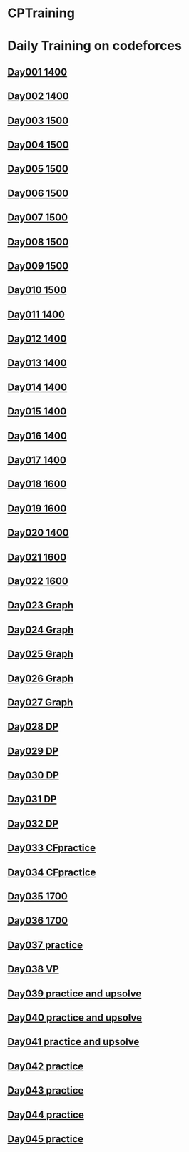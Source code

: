 # CPTraining
# Daily Training on codeforces
## [Day001 1400](./Day001-0501-1400/README.md)
## [Day002 1400](./Day002-0502-1400/README.md)
## [Day003 1500](./Day003-0503-1500/README.md)
## [Day004 1500](./Day004-0504-1500/README.md)
## [Day005 1500](./Day005-0505-1500/README.md)
## [Day006 1500](./Day006-0506-1500/README.md)
## [Day007 1500](./Day007-0507-1500/README.md)
## [Day008 1500](./Day008-0508-1500/README.md)
## [Day009 1500](./Day009-0509-1500/README.md)
## [Day010 1500](./Day010-0510-1500/README.md)
## [Day011 1400](./Day011-0511-1400/README.md)
## [Day012 1400](./Day012-0512-1400/README.md)
## [Day013 1400](./Day013-0513-1400/README.md)
## [Day014 1400](./Day014-0514-1400/README.md)
## [Day015 1400](./Day015-0515-1400/README.md)
## [Day016 1400](./Day016-0516-1400/README.md)
## [Day017 1400](./Day017-0517-1400/README.md)
## [Day018 1600](./Day018-0518-1600/README.md)
## [Day019 1600](./Day019-0519-1600/README.md)
## [Day020 1400](./Day020-0520-1400/README.md)
## [Day021 1600](./Day021-0521-1600/README.md)
## [Day022 1600](./Day022-0522-1600/README.md)
## [Day023 Graph](./Day023-0523-graph/README.md)
## [Day024 Graph](./Day024-0524-graph/README.md)
## [Day025 Graph](./Day025-0525-graph/README.md)
## [Day026 Graph](./Day026-0526-graph/README.md)
## [Day027 Graph](./Day027-0527-graph/README.md)
## [Day028 DP](./Day028-0528-dp/README.md)
## [Day029 DP](./Day029-0529-dp/README.md)
## [Day030 DP](./Day030-0530-dp/README.md)
## [Day031 DP](./Day031-0531-dp/README.md)
## [Day032 DP](./Day032-0601-practice/README.md)
## [Day033 CFpractice](./Day033-0602-practice/README.md)
## [Day034 CFpractice](./Day034-0603-practice/README.md)
## [Day035 1700](./Day035-0605-1700/README.md)
## [Day036 1700](./Day036-0608-1700/README.md)
## [Day037 practice](./Day037-0611/README.md)
## [Day038 VP](./Day038-0612/README.md)
## [Day039 practice and upsolve](./Day039-0613/README.md)
## [Day040 practice and upsolve](./Day040-0614/README.md)
## [Day041 practice and upsolve](./Day041-0615/README.md)
## [Day042 practice](./Day042-0616/README.md)
## [Day043 practice](./Day043-0617/README.md)
## [Day044 practice](./Day044-0618/README.md)
## [Day045 practice](./Day045-0619/README.md)